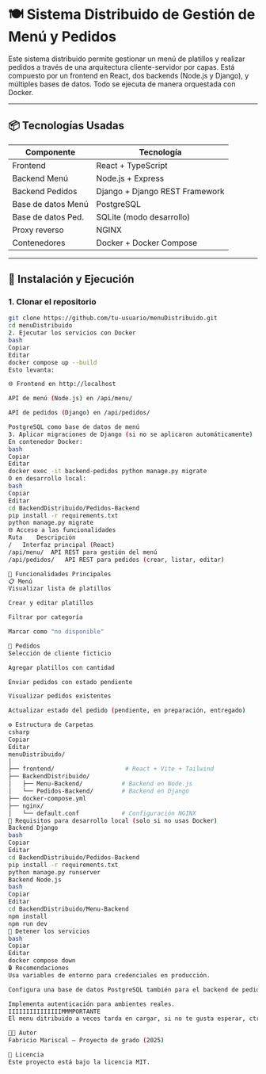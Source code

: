 # 🍽️ Sistema Distribuido de Gestión de Menú y Pedidos

Este sistema distribuido permite gestionar un menú de platillos y realizar pedidos a través de una arquitectura cliente-servidor por capas. Está compuesto por un frontend en React, dos backends (Node.js y Django), y múltiples bases de datos. Todo se ejecuta de manera orquestada con Docker.

---

## 📦 Tecnologías Usadas

| Componente        | Tecnología                    |
|-------------------|-------------------------------|
| Frontend          | React + TypeScript            |
| Backend Menú      | Node.js + Express             |
| Backend Pedidos   | Django + Django REST Framework|
| Base de datos Menú| PostgreSQL                    |
| Base de datos Ped.| SQLite (modo desarrollo)      |
| Proxy reverso     | NGINX                         |
| Contenedores      | Docker + Docker Compose       |

---

## 🚀 Instalación y Ejecución

### 1. Clonar el repositorio

```bash
git clone https://github.com/tu-usuario/menuDistribuido.git
cd menuDistribuido
2. Ejecutar los servicios con Docker
bash
Copiar
Editar
docker compose up --build
Esto levanta:

🌐 Frontend en http://localhost

API de menú (Node.js) en /api/menu/

API de pedidos (Django) en /api/pedidos/

PostgreSQL como base de datos de menú
3. Aplicar migraciones de Django (si no se aplicaron automáticamente)
En contenedor Docker:
bash
Copiar
Editar
docker exec -it backend-pedidos python manage.py migrate
O en desarrollo local:
bash
Copiar
Editar
cd BackendDistribuido/Pedidos-Backend
pip install -r requirements.txt
python manage.py migrate
🌐 Acceso a las funcionalidades
Ruta	Descripción
/	Interfaz principal (React)
/api/menu/	API REST para gestión del menú
/api/pedidos/	API REST para pedidos (crear, listar, editar)

🧠 Funcionalidades Principales
📋 Menú
Visualizar lista de platillos

Crear y editar platillos

Filtrar por categoría

Marcar como "no disponible"

🛒 Pedidos
Selección de cliente ficticio

Agregar platillos con cantidad

Enviar pedidos con estado pendiente

Visualizar pedidos existentes

Actualizar estado del pedido (pendiente, en preparación, entregado)

⚙️ Estructura de Carpetas
csharp
Copiar
Editar
menuDistribuido/
│
├── frontend/                    # React + Vite + Tailwind
├── BackendDistribuido/
│   ├── Menu-Backend/           # Backend en Node.js
│   └── Pedidos-Backend/        # Backend en Django
├── docker-compose.yml
├── nginx/
│   └── default.conf            # Configuración NGINX
🐍 Requisitos para desarrollo local (solo si no usas Docker)
Backend Django
bash
Copiar
Editar
cd BackendDistribuido/Pedidos-Backend
pip install -r requirements.txt
python manage.py runserver
Backend Node.js
bash
Copiar
Editar
cd BackendDistribuido/Menu-Backend
npm install
npm run dev
🛑 Detener los servicios
bash
Copiar
Editar
docker compose down
🔒 Recomendaciones
Usa variables de entorno para credenciales en producción.

Configura una base de datos PostgreSQL también para el backend de pedidos si deseas producción.

Implementa autenticación para ambientes reales.
IIIIIIIIIIIIIIIMMMPORTANTE
El menu ditribuido a veces tarda en cargar, si no te gusta esperar, ctrl + shit +r para recargar la pagina, en caso de no funcionar bastara con crear un platillo en menu

👨‍💻 Autor
Fabricio Mariscal — Proyecto de grado (2025)

📄 Licencia
Este proyecto está bajo la licencia MIT.
